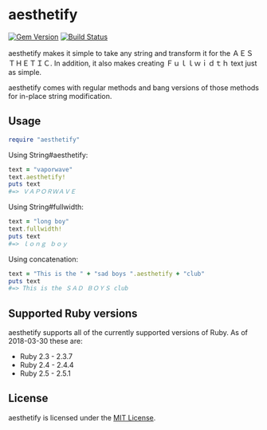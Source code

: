 # aesthetify

[![Gem Version](https://badge.fury.io/rb/aesthetify.svg)](https://badge.fury.io/rb/aesthetify)
[![Build Status](https://travis-ci.org/TheAssailant/aesthetify.svg?branch=master)](https://travis-ci.org/TheAssailant/aesthetify)

aesthetify makes it simple to take any string and transform it for the
ＡＥＳＴＨＥＴＩＣ. In addition, it also makes creating Ｆｕｌｌｗｉｄｔｈ text
just as simple.

aesthetify comes with regular methods and bang versions of those methods for
in-place string modification.

## Usage

```ruby
require "aesthetify"
```

Using String#aesthetify:
```ruby
text = "vaporwave"
text.aesthetify!
puts text
#=> ＶＡＰＯＲＷＡＶＥ
```

Using String#fullwidth:
```ruby
text = "long boy"
text.fullwidth!
puts text
#=> ｌｏｎｇ ｂｏｙ
```

Using concatenation:
```ruby
text = "This is the " + "sad boys ".aesthetify + "club"
puts text
#=> This is the ＳＡＤ ＢＯＹＳ club
```

## Supported Ruby versions
aesthetify supports all of the currently supported versions of Ruby. As of
2018-03-30 these are:
- Ruby 2.3 - 2.3.7
- Ruby 2.4 - 2.4.4
- Ruby 2.5 - 2.5.1

## License
aesthetify is licensed under the [MIT License](https://opensource.org/licenses/MIT).
